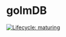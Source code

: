 # golmDB

[![Lifecycle: maturing](https://img.shields.io/badge/lifecycle-maturing-blue.svg)](https://www.tidyverse.org/lifecycle/#maturing) 

